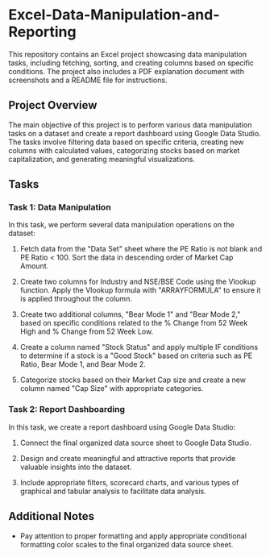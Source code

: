 # Excel-Data-Manipulation-and-Reporting
This repository contains an Excel project showcasing data manipulation tasks, including fetching, sorting, and creating columns based on specific conditions. The project also includes a PDF explanation document with screenshots and a README file for instructions.

## Project Overview

The main objective of this project is to perform various data manipulation tasks on a dataset and create a report dashboard using Google Data Studio. The tasks involve filtering data based on specific criteria, creating new columns with calculated values, categorizing stocks based on market capitalization, and generating meaningful visualizations.

## Tasks

### Task 1: Data Manipulation

In this task, we perform several data manipulation operations on the dataset:

1. Fetch data from the "Data Set" sheet where the PE Ratio is not blank and PE Ratio < 100. Sort the data in descending order of Market Cap Amount.

2. Create two columns for Industry and NSE/BSE Code using the Vlookup function. Apply the Vlookup formula with "ARRAYFORMULA" to ensure it is applied throughout the column.

3. Create two additional columns, "Bear Mode 1" and "Bear Mode 2," based on specific conditions related to the % Change from 52 Week High and % Change from 52 Week Low.

4. Create a column named "Stock Status" and apply multiple IF conditions to determine if a stock is a "Good Stock" based on criteria such as PE Ratio, Bear Mode 1, and Bear Mode 2.

5. Categorize stocks based on their Market Cap size and create a new column named "Cap Size" with appropriate categories.

### Task 2: Report Dashboarding

In this task, we create a report dashboard using Google Data Studio:

1. Connect the final organized data source sheet to Google Data Studio.

2. Design and create meaningful and attractive reports that provide valuable insights into the dataset.

3. Include appropriate filters, scorecard charts, and various types of graphical and tabular analysis to facilitate data analysis.


## Additional Notes

- Pay attention to proper formatting and apply appropriate conditional formatting color scales to the final organized data source sheet.

